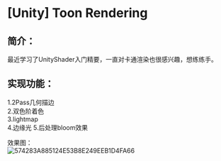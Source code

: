 # [Unity] Toon Rendering

## 简介：  
最近学习了UnityShader入门精要，一直对卡通渲染也很感兴趣，想练练手。  

## 实现功能：  
1.2Pass几何描边  
2.双色阶着色  
3.lightmap  
4.边缘光 
5.后处理bloom效果  

效果图：  
![574283A885124E53B8E249EEB1D4FA66](https://user-images.githubusercontent.com/74462917/123406622-11a2ac00-d5e6-11eb-8ba4-bbb17d45a597.jpg)
